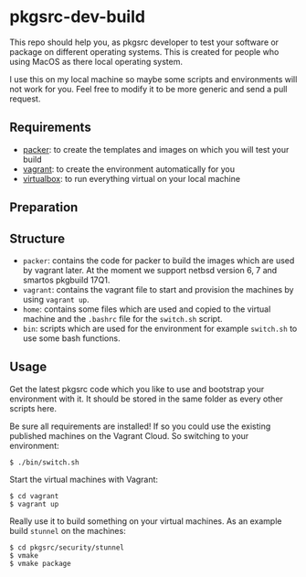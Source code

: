 # pkgsrc-dev-build

This repo should help you, as pkgsrc developer to test your software or package
on different operating systems. This is created for people who using MacOS as
there local operating system.

I use this on my local machine so maybe some scripts and environments will not
work for you. Feel free to modify it to be more generic and send a pull request.

## Requirements

- [packer](https://packer.io): to create the templates and images on which you will test your build
- [vagrant](https://www.vagrantup.com): to create the environment automatically for you
- [virtualbox](https://www.virtualbox.org): to run everything virtual on your local machine

## Preparation

## Structure

- `packer`: contains the code for packer to build the images which are used by
  vagrant later. At the moment we support netbsd version 6, 7 and smartos
  pkgbuild 17Q1.
- `vagrant`: contains the vagrant file to start and provision the machines by
  using `vagrant up`.
- `home`: contains some files which are used and copied to the virtual machine
  and the `.bashrc` file for the `switch.sh` script.
- `bin`: scripts which are used for the environment for example `switch.sh` to
  use some bash functions.

## Usage

Get the latest pkgsrc code which you like to use and bootstrap your environment
with it. It should be stored in the same folder as every other scripts here.

Be sure all requirements are installed! If so you could use the existing
published machines on the Vagrant Cloud. So switching to your environment:

	$ ./bin/switch.sh

Start the virtual machines with Vagrant:

	$ cd vagrant
	$ vagrant up

Really use it to build something on your virtual machines. As an example build
`stunnel` on the machines:

	$ cd pkgsrc/security/stunnel
	$ vmake
	$ vmake package



